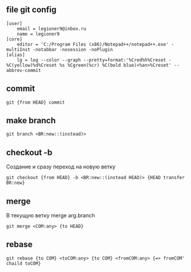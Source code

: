 

## file git config

    [user]
    	email = legioner9@inbox.ru
    	name = legioner9
    [core]
    	editor = 'C:/Program Files (x86)/Notepad++/notepad++.exe' -multiInst -notabbar -nosession -noPlugin
    [alias]
    	lg = log --color --graph --pretty=format:'%Cred%h%Creset -%C(yellow)%d%Creset %s %Cgreen(%cr) %C(bold blue)<%an>%Creset' --abbrev-commit
    	 
    

## commit 

    git {from HEAD} commit


## make branch

    git branch <BR:new::(instead)>
    
## checkout -b
Создание и сразу переход на новую ветку

    git checkout {from HEAD} -b <BR:new::(instead HEAD)> {HEAD transfer BR:new}
     
    
## merge
В текущую ветку merge arg.branch

    git merge <COM:any> {to HEAD}

## rebase

    git rebase {to COM} <toCOM:any> {to COM} <fromCOM:any> {=> fromCOM' chaild toCOM}
     





    












